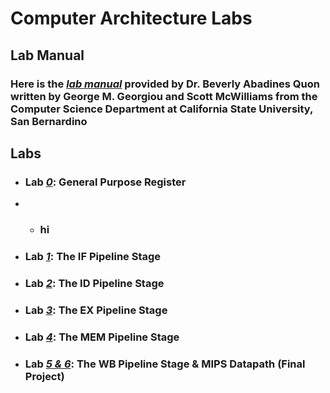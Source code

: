 # Computer Architecture Labs

## Lab Manual
### Here is the [*lab manual*](https://github.com/fctanglao/ComputerArchitectureLabs/blob/main/Computer%20Architecture%20Implementing%20a%20Datapath%20in%20Verilog%20a%20Lab%20Manual.pdf) provided by Dr. Beverly Abadines Quon written by George M. Georgiou and Scott McWilliams from the Computer Science Department at California State University, San Bernardino


## Labs
- ### Lab [*0*](https://github.com/fctanglao/ComputerArchitectureLabs/tree/main/Lab%200): General Purpose Register
- - ### hi
- ### Lab [*1*](https://github.com/fctanglao/ComputerArchitectureLabs/tree/main/Lab%201): The IF Pipeline Stage
- ### Lab [*2*](https://github.com/fctanglao/ComputerArchitectureLabs/tree/main/Lab%202): The ID Pipeline Stage
- ### Lab [*3*](https://github.com/fctanglao/ComputerArchitectureLabs/tree/main/Lab%203): The EX Pipeline Stage
- ### Lab [*4*](https://github.com/fctanglao/ComputerArchitectureLabs/tree/main/Lab%204): The MEM Pipeline Stage
- ### Lab [*5 & 6*](https://github.com/fctanglao/ComputerArchitectureLabs/tree/main/Labs%205%20%26%206): The WB Pipeline Stage & MIPS Datapath (Final Project)
